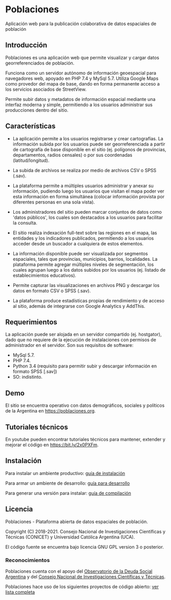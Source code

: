 # Poblaciones
Aplicación web para la publicación colaborativa de datos espaciales de población

## Introducción

Poblaciones es una aplicación web que permite visualizar y cargar datos georreferenciados de población.

Funciona como un servidor autónomo de información geoespacial para navegadores web, apoyado en PHP 7.4 y MySql 5.7. Utiliza Google Maps como provedor del mapa de base, dando en forma permanente acceso a los servicios asociados de StreetView.

Permite subir datos y metadatos de información espacial mediante una interfaz moderna y simple, permitiendo a los usuarios administrar sus producciones dentro del sitio. 

## Características

* La aplicación permite a los usuarios registrarse y crear cartografías. La información subida por los usuarios puede ser georreferenciada a partir de cartografía de base disponible en el sitio (ej. polígonos de provincias, departamentos, radios censales) o por sus coordenadas (latitud/longitud).

* La subida de archivos se realiza por medio de archivos CSV o SPSS (.sav).

* La plataforma permite a múltiples usuarios administrar y anexar su información, pudiendo luego los usuarios que visitan el mapa poder ver esta información en forma simultánea (colocar información provista por diferentes personas en una sola vista). 

* Los administradores del sitio pueden marcar conjuntos de datos como 'datos públicos', los cuales son destacados a los usuarios para facilitar la consulta.

* El sitio realiza indexación full-text sobre las regiones en el mapa, las entidades y los indicadores publicados, permitiendo a los usuarios acceder desde un buscador a cualquiera de estos elementos. 

* La información disponible puede ser visualizada por segmentos espaciales, tales que provincias, municipios, barrios, localidades. La plataforma permite agregar múltiples niveles de segmentación, los cuales agrupan luego a los datos subidos por los usuarios (ej. listado de establecimientos educativos).

* Permite capturar las visualizaciones en archivos PNG y descargar los datos en formato CSV o SPSS (.sav).

* La plataforma produce estadísticas propias de rendimiento y de acceso al sitio, además de integrarse con Google Analytics y AddThis.

## Requerimientos

La aplicación puede ser alojada en un servidor compartido (ej. hostgator), dado que no requiere de la ejecución de instalaciones con permisos de administrador en el servidor. Son sus requisitos de software:

- MySql 5.7. 
- PHP 7.4.
- Python 3.4 (requisito para permitir subir y descargar información en formato SPSS [.sav])
- SO: indistinto.

## Demo

El sitio se encuentra operativo con datos demográficos, sociales y políticos de la Argentina en https://poblaciones.org.

## Tutoriales técnicos

En youtube pueden encontrar tutoriales técnicos para mantener, extender y mejorar el código en https://bit.ly/2x0PXFm.
## Instalación

Para instalar un ambiente productivo: [guía de instalación](startup/INSTALL.md)

Para armar un ambiente de desarrollo: [guía para desarrollo](startup/SOURCES.md)

Para generar una versión para instalar: [guía de compilación](startup/BUILD.md)

## Licencia
Poblaciones - Plataforma abierta de datos espaciales de población.

Copyright (C) 2018-2021. Consejo Nacional de Investigaciones Científicas y Técnicas (CONICET) y Universidad Católica Argentina (UCA). 

El código fuente se encuentra bajo licencia GNU GPL version 3 o posterior.

### Reconocimientos
Poblaciones cuenta con el apoyo del [Observatorio de la Deuda Social Argentina](http://uca.edu.ar/es/observatorio-de-la-deuda-social-argentina) y del [Consejo Nacional de Investigaciones Científicas y Técnicas](https://www.conicet.gov.ar/).

Poblaciones hace uso de los siguientes proyectos de código abierto: [ver lista completa](ACKNOWLEDGEMENTS.md)
